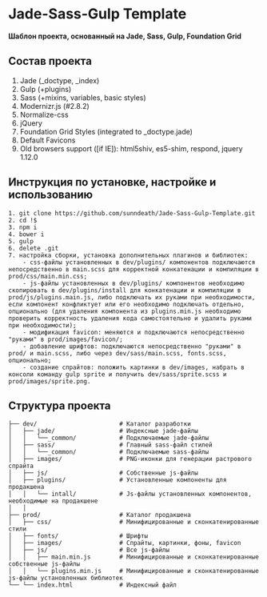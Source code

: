 # Jade-Sass-Gulp Template
**Шаблон проекта, основанный на Jade, Sass, Gulp, Foundation Grid**

## Состав проекта
1. Jade (_doctype, _index)
2. Gulp (+plugins)
3. Sass (+mixins, variables, basic styles)
4. Modernizr.js (#2.8.2)
5. Normalize-css
6. jQuery
7. Foundation Grid Styles (integrated to _doctype.jade)
8. Default Favicons
9. Old browsers support ([if IE]): html5shiv, es5-shim, respond, jquery 1.12.0

## Инструкция по установке, настройке и использованию
```
1. git clone https://github.com/sunndeath/Jade-Sass-Gulp-Template.git
2. cd !$
3. npm i
4. bower i
5. gulp
6. delete .git
7. настройка сборки, установка дополнительных плагинов и библиотек:
    - css-файлы установленных в dev/plugins/ компонентов подключаются непосредственно в main.scss для корректной конкатенации и компиляции в prod/css/main.min.css;
    - js-файлы установленных в dev/plugins/ компонентов необходимо скопировать в dev/plugins/install для конкатенации и компиляции в prod/js/plugins.main.js, либо подключать их руками при необходимости, если компонент конфликтует или его необходимо подключать отдельно, опционально (для удаления компонента из plugins.min.js необходимо проверить корректность удаления кода самостоятельно и удалить руками при необходимости);
    - модификация favicon: меняются и подключаются непосредственно "руками" в prod/images/favicon/;
    - добавление шрифтов: подключаются непосредственно "руками" в prod/ и main.scss, либо через dev/sass/main.scss, fonts.scss, опционально;
    - создание спрайтов: положить картинки в dev/images, набрать в консоли команду gulp sprite и получить dev/sass/sprite.scss и prod/images/sprite.png.
```

## Структура проекта
```
├── dev/                       # Каталог разработки
│   ├── jade/                  # Индексные jade-файлы
│   │   └──_common/            # Подключаемые jade-файлы
│   ├── sass/                  # Главный sass-файл стилей
│   │   └──_common/            # Подключаемые sass-файлы
│   ├── images/                # PNG-иконки для генерации растрового спрайта
│   ├── js/                    # Собственные js-файлы
│   ├── plugins/               # Установленные компоненты для продакшена
│   │   └── intall/            # Js-файлы установленных компонентов, необходимые на продакшене
│   │
├── prod/                      # Каталог продакшена
│   ├── css/                   # Минифицированные и сконкатенированные стили
│   ├── fonts/                 # Шрифты
│   ├── images/                # Спрайты, картинки, фоны, favicon
│   ├── js/              	   # Все js-файлы
│   │   ├── main.min.js        # Минифицированные и сконкатенированные собственные js-файлы
│   │   └── plugins.min.js     # Минифицированные и сконкатенированные js-файлы установленных библиотек
└── └── index.html             # Индексный файл
```
